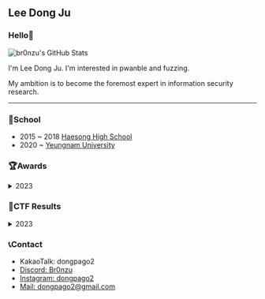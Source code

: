 ## Lee Dong Ju
### Hello👋
![br0nzu's GitHub Stats](https://github-readme-stats.vercel.app/api?username=br0nzu&hide=contribs,prs&theme=buefy)

I'm Lee Dong Ju. I'm interested in pwanble and fuzzing.

My ambition is to become the foremost expert in information security research.

---

### 🏫School
* 2015 ~ 2018 [Haesong High School](https://haeseong-h.gne.go.kr/haeseong-h/main.do)
* 2020 ~ [Yeungnam University](https://www.yu.ac.kr/main/index.do)

### 🏆Awards
<details>
<summary>2023</summary>
<div markdown="1">
* 지식재산 문제해결학습(IP:PBL) 장려상 
</div>
</details>

### 🚩CTF Results
<details>
<summary>2023</summary>
<div markdown="1">
The 27th Hacking Camp CTF 1st(Team: 어디에도)
The 27th Hacking Camp CTF 1st(Team: 어디에도)
The 27th Hacking Camp CTF 1st(Team: 어디에도)
</div>
</details>

### 📞Contact
* KakaoTalk: dongpago2<br>
* <a href="https://www.discord.com/users/992834301752262656">Discord: Br0nzu</a><br>
* <a href="https://www.instagram.com/dongpago2/">Instagram: dongpago2</a><br>
* <a href="mailto:dongpago2@gmail.com">Mail: dongpago2@gmail.com</a>

